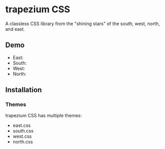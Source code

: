 # trapezium CSS

A classless CSS library from the "shining stars" of the south, west, north, and east.

## Demo

- East:
- South:
- West:
- North:

## Installation

### Themes

trapezium CSS has multiple themes:

- east.css
- south.css
- west.css
- north.css
